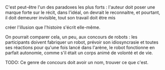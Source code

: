 <!-- Page: #596 Être l'auteur, mais demeurer invisible -->

C'est peut-être l'un des paradoxes les plus forts&nbsp;: l'auteur doit poser une marque forte sur le récit, dans l'idéal, on devrait le reconnaitre, et pourtant, il doit demeurer invisible, tout son travail doit être mis 

créer l'illusion que l'histoire s'écrit elle-même.

On pourrait comparer cela, un peu, aux concours de robots&nbsp;: les participants doivent fabriquer un robot, prévoir son idiosyncrasie et toutes ses réactions pour qu'une fois lancé dans l'arène, le robot fonctionne en parfait autonomie, comme s'il était un corps animé de volonté et de vie.

<adminonly>
  TODO: Ce genre de concours doit avoir un nom, trouver ce que c'est.
</adminonly>